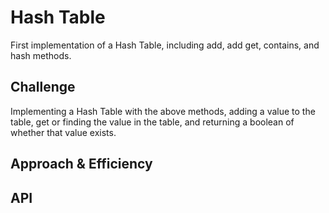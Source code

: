 # Hash Table
First implementation of a Hash Table, including add, add get, contains, and hash methods.

## Challenge
Implementing a Hash Table with the above methods, adding a value to the table, get or finding the value in the table, and returning a boolean of whether that value exists.

## Approach & Efficiency
<!-- What approach did you take? Why? What is the Big O space/time for this approach? -->

## API
<!-- Description of each method publicly available in your Graph -->